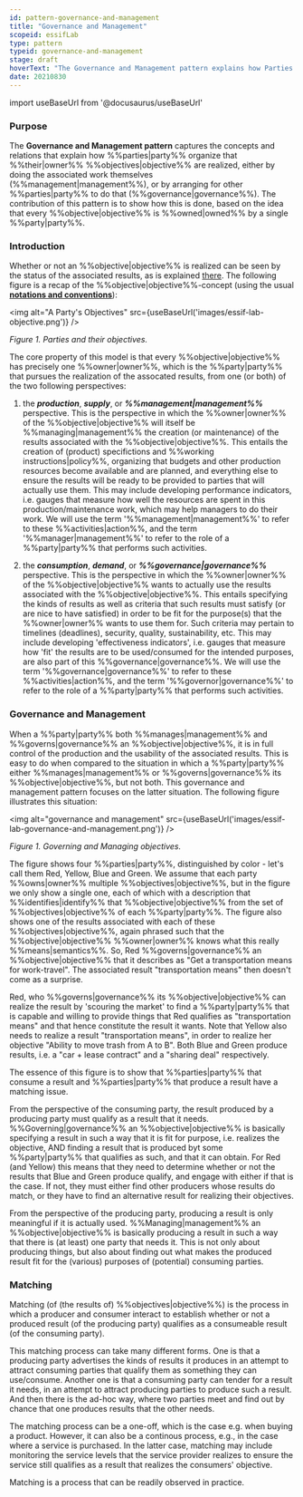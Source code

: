 ```yaml
---
id: pattern-governance-and-management
title: "Governance and Management"
scopeid: essifLab
type: pattern
typeid: governance-and-management
stage: draft
hoverText: "The Governance and Management pattern explains how Parties organize that their Objectives are realized, either by doing the associated work themselves, or by arranging for other Parties to do that."
date: 20210830
---
```


import useBaseUrl from '@docusaurus/useBaseUrl'

### Purpose
The **Governance and Management pattern** captures the concepts and relations that explain how %%parties|party%% organize that %%their|owner%% %%objectives|objective%% are realized, either by doing the associated work themselves (%%management|management%%), or by arranging for other %%parties|party%% to do that (%%governance|governance%%). The contribution of this pattern is to show how this is done, based on the idea that every %%objective|objective%% is %%owned|owned%% by a single %%party|party%%.

### Introduction

Whether or not an %%objective|objective%% is realized can be seen by the status of the associated results, as is explained [there](../terms/objective). The following figure is a recap of the %%objective|objective%%-concept (using the usual **[notations and conventions](../notations-and-conventions#pattern-diagram-notations)**):

<img
  alt="A Party's Objectives"
  src={useBaseUrl('images/essif-lab-objective.png')}
/>

*Figure 1. Parties and their objectives.*

The core property of this model is that every %%objective|objective%% has precisely one %%owner|owner%%, which is the %%party|party%% that pursues the realization of the assocated results, from one (or both) of the two following perspectives:

1. the _**production**_, _**supply**_, or _**%%management|management%%**_ perspective. This is the perspective in which the %%owner|owner%% of the %%objective|objective%% will itself be %%managing|management%% the creation (or maintenance) of the results associated with the %%objective|objective%%. This entails the creation of (product) specifictions and %%working instructions|policy%%, organizing that budgets and other production resources become available and are planned, and everything else to ensure the results will be ready to be provided to parties that will actually use them. This may include developing performance indicators, i.e. gauges that measure how well the resources are spent in this production/maintenance work, which may help managers to do their work. We will use the term '%%management|management%%' to refer to these %%activities|action%%, and the term '%%manager|management%%' to refer to the role of a %%party|party%% that performs such activities.

2. the _**consumption**_, _**demand**_, or _**%%governance|governance%%**_ perspective. This is the perspective in which the %%owner|owner%% of the %%objective|objective%% wants to actually use the results associated with the %%objective|objective%%. This entails specifying the kinds of results as well as criteria that such results must satisfy (or are nice to have satisfied) in order to be fit for the purpose(s) that the %%owner|owner%% wants to use them for. Such criteria may pertain to timelines (deadlines), security, quality, sustainability, etc. This may include developing 'effectiveness indicators', i.e. gauges that measure how 'fit' the results are to be used/consumed for the intended purposes, are also part of this %%governance|governance%%. We will use the term '%%governance|governance%%' to refer to these %%activities|action%%, and the term '%%governor|governance%%' to refer to the role of a %%party|party%% that performs such activities.

### Governance and Management

When a %%party|party%% both %%manages|management%% and %%governs|governance%% an %%objective|objective%%, it is in full control of the production and the usability of the associated results. This is easy to do when compared to the situation in which a %%party|party%% either %%manages|management%% or %%governs|governance%% its %%objective|objective%%, but not both. This governance and management pattern focuses on the latter situation. The following figure illustrates this situation:

<img
  alt="governance and management"
  src={useBaseUrl('images/essif-lab-governance-and-management.png')}
/>

*Figure 1. Governing and Managing objectives.*

The figure shows four %%parties|party%%, distinguished by color - let's call them Red, Yellow, Blue and Green. We assume that each party %%owns|owner%% multiple %%objectives|objective%%, but in the figure we only show a single one, each of which with a description that %%identifies|identify%% that %%objective|objective%% from the set of %%objectives|objective%% of each %%party|party%%. The figure also shows one of the results associated with each of these %%objectives|objective%%, again phrased such that the %%objective|objective%% %%owner|owner%% knows what this really %%means|semantics%%. So, Red %%governs|governance%% an %%objective|objective%% that it describes as "Get a transportation means for work-travel". The associated result "transportation means" then doesn't come as a surprise.

Red, who %%governs|governance%% its %%objective|objective%% can realize the result by 'scouring the market' to find a %%party|party%% that is capable and willing to provide things that Red qualifies as "transportation means" and that hence constitute the result it wants. Note that Yellow also needs to realize a result "transportation means", in order to realize her objective "Ability to move trash from A to B". Both Blue and Green produce results, i.e. a "car + lease contract" and a "sharing deal" respectively.

The essence of this figure is to show that %%parties|party%% that consume a result and %%parties|party%% that produce a result have a matching issue.

From the perspective of the consuming party, the result produced by a producing party must qualify as a result that it needs. %%Governing|governance%% an %%objective|objective%% is basically specifying a result in such a way that it is fit for purpose, i.e. realizes the objective, AND finding a result that is produced byt some %%party|party%% that qualifies as such, and that it can obtain. For Red (and Yellow) this means that they need to determine whether or not the results that Blue and Green produce qualify, and engage with either if that is the case. If not, they must either find other producers whose results do match, or they have to find an alternative result for realizing their objectives.

From the perspective of the producing party, producing a result is only meaningful if it is actually used. %%Managing|management%% an %%objective|objective%% is basically producing a result in such a way that there is (at least) one party that needs it. This is not only about producing things, but also about finding out what makes the produced result fit for the (various) purposes of (potential) consuming parties.

### Matching

Matching (of (the results of) %%objectives|objective%%) is the process in which a producer and consumer interact to establish whether or not a produced result (of the producing party) qualifies as a consumeable result (of the consuming party).

This matching process can take many different forms. One is that a producing party advertises the kinds of results it produces in an attempt to attract consuming parties that qualify them as something they can use/consume. Another one is that a consuming party can tender for a result it needs, in an attempt to attract producing parties to produce such a result. And then there is the ad-hoc way, where two parties meet and find out by chance that one produces results that the other needs.

The matching process can be a one-off, which is the case e.g. when buying a product. However, it can also be a continous process, e.g., in the case where a service is purchased. In the latter case, matching may include monitoring the service levels that the service provider realizes to ensure the service still qualifies as a result that realizes the consumers' objective.

Matching is a process that can be readily observed in practice.